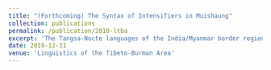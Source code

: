 ```yaml
---
title: "(Forthcoming) The Syntax of Intensifiers in Muishaung"
collection: publications
permalink: /publication/2010-ltba
excerpt: 'The Tangsa-Nocte languages of the India/Myanmar border region employ a system of suffixes to modify descriptive words. These may be reduplicated under certain conditions, determined by the stress patterns of the larger utterance. Previously referred to as intensifiers (Morey, n.d.; van Dam 2018), these affixes modify their stems to cover a wide range of different meanings, with each stem having a limited and sometimes unique set of applicable modifiers. Such intensifiers are found throughout the Pangwa varieties of Tangsa-Nocte and occur with the majority of basic adjectives derived from monosyllabic verbal stems.'
date: 2019-12-31
venue: 'Linguistics of the Tibeto-Burman Area'
---
```

